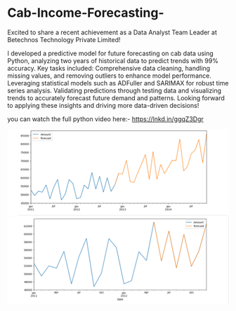 # Cab-Income-Forecasting-
Excited to share a recent achievement as a Data Analyst Team Leader at Betechnos Technology Private Limited!

I developed a predictive model for future forecasting on cab data using Python, analyzing two years of historical data to predict trends with 99% accuracy. Key tasks included:
Comprehensive data cleaning, handling missing values, and removing outliers to enhance model performance.
Leveraging statistical models such as ADFuller and SARIMAX for robust time series analysis.
Validating predictions through testing data and visualizing trends to accurately forecast future demand and patterns.
Looking forward to applying these insights and driving more data-driven decisions!

you can watch the full python video here:-
https://lnkd.in/ggqZ3Dgr

![Dashboard Screenshot](assets/dashboard.png)
![Dashboard Screenshot](assets/dashboard1.png)
